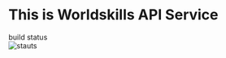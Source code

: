 # This is Worldskills API Service
build status  
![stauts](https://codebuild.ap-northeast-2.amazonaws.com/badges?uuid=eyJlbmNyeXB0ZWREYXRhIjoiWTdadVBpbHdSMGZiVHBTSEhidUh2NldUQnhwOG1IV0xoNzRuWFNoWU1HSDFUcnMwZG5qTmlWaHV3WDE2VmhuVE5GdkhDWU9tVVNzNERudHYrSjVVeVN3PSIsIml2UGFyYW1ldGVyU3BlYyI6IkRXY0xWb25RdnNVVnRVZFYiLCJtYXRlcmlhbFNldFNlcmlhbCI6MX0%3D&branch=main)
